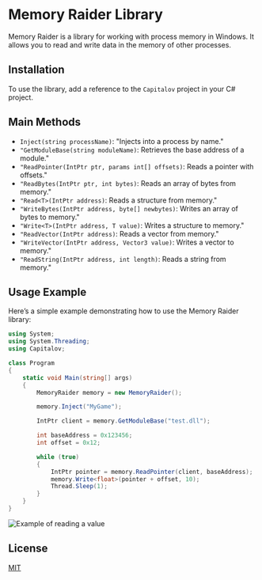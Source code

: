# Memory Raider Library

Memory Raider is a library for working with process memory in Windows. It allows you to read and write data in the memory of other processes.

## Installation

To use the library, add a reference to the `Capitalov` project in your C# project.

## Main Methods
- `Inject(string processName)`: "Injects into a process by name."
- `"GetModuleBase(string moduleName)`: Retrieves the base address of a module."
- `"ReadPointer(IntPtr ptr, params int[] offsets)`: Reads a pointer with offsets."
- `"ReadBytes(IntPtr ptr, int bytes)`: Reads an array of bytes from memory."
- `"Read<T>(IntPtr address)`: Reads a structure from memory."
- `"WriteBytes(IntPtr address, byte[] newbytes)`: Writes an array of bytes to memory."
- `"Write<T>(IntPtr address, T value)`: Writes a structure to memory."
- `"ReadVector(IntPtr address)`: Reads a vector from memory."
- `"WriteVector(IntPtr address, Vector3 value)`: Writes a vector to memory."
- `"ReadString(IntPtr address, int length)`: Reads a string from memory."

## Usage Example

Here’s a simple example demonstrating how to use the Memory Raider library:

```csharp
using System;
using System.Threading;
using Capitalov;

class Program
{
    static void Main(string[] args)
    {
        MemoryRaider memory = new MemoryRaider();

        memory.Inject("MyGame");

        IntPtr client = memory.GetModuleBase("test.dll");

        int baseAddress = 0x123456;
        int offset = 0x12;

        while (true)
        {
            IntPtr pointer = memory.ReadPointer(client, baseAddress);
            memory.Write<float>(pointer + offset, 10);
            Thread.Sleep(1);
        }
    }
}

```

![Example of reading a value](https://github.com/capital0v/MemoryRaider/tree/main/images/preview.png)

## License

[MIT](https://github.com/capital0v/MemoryRaider/blob/main/LICENSE)